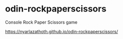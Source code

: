 # odin-rockpaperscissors
Console Rock Paper Scissors game

https://nyarlazathoth.github.io/odin-rockpaperscissors/
